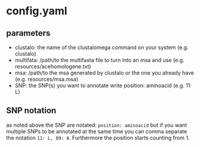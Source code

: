 # config.yaml

## parameters

-   clustalo: the name of the clustalomega command on your system (e.g. clustalo)
-   multifata: /path/to the multifasta file to turn into an msa and use (e.g. resources/acehomologene.txt)
-   msa: /path/to the msa generated by clustalo or the one you already have (e.g. resources/msa.msa)
-   SNP: the SNP(s) you want to annotate write position: aminoacid (e.g. 11: L)

## SNP notation

as noted above the SNP are notated: `position: aminoacid` but if you want multiple SNPs to be annotated at the same time you can comma separate the notation `11: L, 89: A`. Furthermore the position starts counting from 1.
